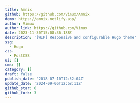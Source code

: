 ```yaml
---
title: Amnix
github: https://github.com/Vimux/Amnix
demo: https://amnix.netlify.app/
author: Vimux
author_link: https://github.com/Vimux
date: 2023-11-30T15:08:36.188Z
description: '[WIP] Responsive and configurable Hugo theme'
ssg:
  - Hugo
css:
  - PostCSS
ui: []
cms: []
category: []
draft: false
publish_date: '2018-07-10T12:52:04Z'
update_date: '2024-09-06T12:58:11Z'
github_star: 6
github_fork: 3
---
```

